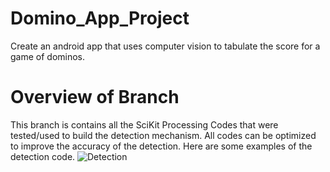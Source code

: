 # Domino_App_Project
Create an android app that uses computer vision to tabulate the score for a game of dominos. 
# Overview of Branch
This branch is contains all the SciKit Processing Codes that were tested/used to build the detection mechanism. All codes can be optimized to improve the accuracy of the detection. Here are some examples of the detection code.
![Detection](/Images/detection.png)
